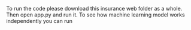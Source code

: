 To run the code please download this insurance web folder as a whole. Then open app.py and run it. To see how machine learning model works independently you can run
